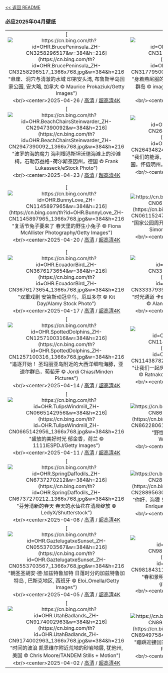 [<< 返回 README](../../README.md)
### 必应2025年04月壁纸
||||
|:---:|:---:|:---:|
|[![https://cn.bing.com/th?id=OHR.BrucePeninsula_ZH-CN3258296517&w=384&h=216](https://cn.bing.com/th?id=OHR.BrucePeninsula_ZH-CN3258296517_1366x768.jpg&w=384&h=216 "悬崖、洞穴与清澈的水域&#10;印第安头湾, 布鲁斯半岛国家公园, 安大略, 加拿大&#10;© Maurice Prokaziuk/Getty Images")](https://cn.bing.com/search?q=%e5%b8%83%e9%b2%81%e6%96%af%e5%8d%8a%e5%b2%9b%e5%9b%bd%e5%ae%b6%e5%85%ac%e5%9b%ad&form=hpcapt&mkt=zh-cn&filters=HpDate:"20250425_1600")<br/><center>2025-04-26 / [高清](https://cn.bing.com/th?id=OHR.BrucePeninsula_ZH-CN3258296517_1920x1200.jpg&w=1920&h=1200) / [超高清4K](https://cn.bing.com/th?id=OHR.BrucePeninsula_ZH-CN3258296517_UHD.jpg&w=3840&h=2160)<center/>|[![https://cn.bing.com/th?id=OHR.MagellanicPenguin_ZH-CN3177950090&w=384&h=216](https://cn.bing.com/th?id=OHR.MagellanicPenguin_ZH-CN3177950090_1366x768.jpg&w=384&h=216 "身着燕尾服的水手们&#10;麦哲伦企鹅, 志愿者角, 福克兰群岛&#10;© imageBROKER/Matthias Graben/Getty Images")](https://cn.bing.com/search?q=%e4%bc%81%e9%b9%85&form=hpcapt&mkt=zh-cn&filters=HpDate:"20250424_1600")<br/><center>2025-04-25 / [高清](https://cn.bing.com/th?id=OHR.MagellanicPenguin_ZH-CN3177950090_1920x1200.jpg&w=1920&h=1200) / [超高清4K](https://cn.bing.com/th?id=OHR.MagellanicPenguin_ZH-CN3177950090_UHD.jpg&w=3840&h=2160)<center/>|[![https://cn.bing.com/th?id=OHR.KenaiSpires_ZH-CN3045699778&w=384&h=216](https://cn.bing.com/th?id=OHR.KenaiSpires_ZH-CN3045699778_1366x768.jpg&w=384&h=216 "崎岖山峰与野性水域&#10;阿拉斯加基奈峡湾国家公园尖顶湾, 阿拉斯加州苏厄德, 美国&#10;© Wander Photography/Getty Images")](https://cn.bing.com/search?q=%e9%98%bf%e6%8b%89%e6%96%af%e5%8a%a0%e5%9f%ba%e5%a5%88%e5%b3%a1%e6%b9%be%e5%9b%bd%e5%ae%b6%e5%85%ac%e5%9b%ad&form=hpcapt&mkt=zh-cn&filters=HpDate:"20250423_1600")<br/><center>2025-04-24 / [高清](https://cn.bing.com/th?id=OHR.KenaiSpires_ZH-CN3045699778_1920x1200.jpg&w=1920&h=1200) / [超高清4K](https://cn.bing.com/th?id=OHR.KenaiSpires_ZH-CN3045699778_UHD.jpg&w=3840&h=2160)<center/>|
|[![https://cn.bing.com/th?id=OHR.BeachChairsSteinwarder_ZH-CN2947390092&w=384&h=216](https://cn.bing.com/th?id=OHR.BeachChairsSteinwarder_ZH-CN2947390092_1366x768.jpg&w=384&h=216 "波罗的海的魔力&#10;海利根港斯坦沃德海滩上的沙滩椅，石勒苏益格-荷尔斯泰因州，德国&#10;© Frank Lukasseck/eStock Photo")](https://cn.bing.com/search?q=%e6%b5%b7%e5%88%a9%e6%a0%b9%e6%b8%af%e6%96%af&form=hpcapt&mkt=zh-cn&filters=HpDate:"20250422_1600")<br/><center>2025-04-23 / [高清](https://cn.bing.com/th?id=OHR.BeachChairsSteinwarder_ZH-CN2947390092_1920x1200.jpg&w=1920&h=1200) / [超高清4K](https://cn.bing.com/th?id=OHR.BeachChairsSteinwarder_ZH-CN2947390092_UHD.jpg&w=3840&h=2160)<center/>|[![https://cn.bing.com/th?id=OHR.YellowstoneSpring_ZH-CN2643482467&w=384&h=216](https://cn.bing.com/th?id=OHR.YellowstoneSpring_ZH-CN2643482467_1366x768.jpg&w=384&h=216 "我们的能源，我们的星球&#10;大棱镜彩泉，黄石国家公园，怀俄明州，美国&#10;© Ajith Kumar/Getty Images")](https://cn.bing.com/search?q=%e4%b8%96%e7%95%8c%e5%9c%b0%e7%90%83%e6%97%a5&form=hpcapt&mkt=zh-cn&filters=HpDate:"20250421_1600")<br/><center>2025-04-22 / [高清](https://cn.bing.com/th?id=OHR.YellowstoneSpring_ZH-CN2643482467_1920x1200.jpg&w=1920&h=1200) / [超高清4K](https://cn.bing.com/th?id=OHR.YellowstoneSpring_ZH-CN2643482467_UHD.jpg&w=3840&h=2160)<center/>|[![https://cn.bing.com/th?id=OHR.JoshuaStars_ZH-CN1375098210&w=384&h=216](https://cn.bing.com/th?id=OHR.JoshuaStars_ZH-CN1375098210_1366x768.jpg&w=384&h=216 "银河的魔力之下&#10;银河下的约书亚树，加利福尼亚州，美国&#10;© Chao Zhang/Getty Images")](https://cn.bing.com/search?q=%e7%ba%a6%e4%b9%a6%e4%ba%9a%e6%a0%91&form=hpcapt&mkt=zh-cn&filters=HpDate:"20250420_1600")<br/><center>2025-04-21 / [高清](https://cn.bing.com/th?id=OHR.JoshuaStars_ZH-CN1375098210_1920x1200.jpg&w=1920&h=1200) / [超高清4K](https://cn.bing.com/th?id=OHR.JoshuaStars_ZH-CN1375098210_UHD.jpg&w=3840&h=2160)<center/>|
|[![https://cn.bing.com/th?id=OHR.BunnyLove_ZH-CN1145897965&w=384&h=216](https://cn.bing.com/th?id=OHR.BunnyLove_ZH-CN1145897965_1366x768.jpg&w=384&h=216 "复活节兔子要来了&#10;春天里的野生小兔子&#10;© Fiona McAllister Photography/Getty Images")](https://cn.bing.com/search?q=%e5%a4%8d%e6%b4%bb%e8%8a%82%e5%85%94%e5%ad%90&form=hpcapt&mkt=zh-cn&filters=HpDate:"20250419_1600")<br/><center>2025-04-20 / [高清](https://cn.bing.com/th?id=OHR.BunnyLove_ZH-CN1145897965_1920x1200.jpg&w=1920&h=1200) / [超高清4K](https://cn.bing.com/th?id=OHR.BunnyLove_ZH-CN1145897965_UHD.jpg&w=3840&h=2160)<center/>|[![https://cn.bing.com/th?id=OHR.ZionValley_ZH-CN0611524754&w=384&h=216](https://cn.bing.com/th?id=OHR.ZionValley_ZH-CN0611524754_1366x768.jpg&w=384&h=216 "国家公园周开始了&#10;锡安国家公园，犹他州，美国&#10;© Simon Dannhauer/Getty Images")](https://cn.bing.com/search?q=%e9%94%a1%e5%ae%89%e5%9b%bd%e5%ae%b6%e5%85%ac%e5%9b%ad&form=hpcapt&mkt=zh-cn&filters=HpDate:"20250418_1600")<br/><center>2025-04-19 / [高清](https://cn.bing.com/th?id=OHR.ZionValley_ZH-CN0611524754_1920x1200.jpg&w=1920&h=1200) / [超高清4K](https://cn.bing.com/th?id=OHR.ZionValley_ZH-CN0611524754_UHD.jpg&w=3840&h=2160)<center/>|[![https://cn.bing.com/th?id=OHR.GoremeTurkey_ZH-CN0255739302&w=384&h=216](https://cn.bing.com/th?id=OHR.GoremeTurkey_ZH-CN0255739302_1366x768.jpg&w=384&h=216 "纪念历史&#10;卡帕多西亚格雷梅国家公园上空的热气球，土耳其&#10;© Anton Petrus/Getty Images")](https://cn.bing.com/search?q=%e5%9b%bd%e9%99%85%e5%8f%a4%e8%bf%b9%e9%81%97%e5%9d%80%e6%97%a5&form=hpcapt&mkt=zh-cn&filters=HpDate:"20250417_1600")<br/><center>2025-04-18 / [高清](https://cn.bing.com/th?id=OHR.GoremeTurkey_ZH-CN0255739302_1920x1200.jpg&w=1920&h=1200) / [超高清4K](https://cn.bing.com/th?id=OHR.GoremeTurkey_ZH-CN0255739302_UHD.jpg&w=3840&h=2160)<center/>|
|[![https://cn.bing.com/th?id=OHR.EcuadorBird_ZH-CN3676173654&w=384&h=216](https://cn.bing.com/th?id=OHR.EcuadorBird_ZH-CN3676173654_1366x768.jpg&w=384&h=216 "双重戏剧&#10;安第斯动冠伞鸟，厄瓜多尔&#10;© Kit Day/Alamy Stock Photo")](https://cn.bing.com/search?q=%e5%ae%89%e7%ac%ac%e6%96%af%e5%8a%a8%e5%86%a0%e4%bc%9e%e9%b8%9f&form=hpcapt&mkt=zh-cn&filters=HpDate:"20250416_1600")<br/><center>2025-04-17 / [高清](https://cn.bing.com/th?id=OHR.EcuadorBird_ZH-CN3676173654_1920x1200.jpg&w=1920&h=1200) / [超高清4K](https://cn.bing.com/th?id=OHR.EcuadorBird_ZH-CN3676173654_UHD.jpg&w=3840&h=2160)<center/>|[![https://cn.bing.com/th?id=OHR.KachinaBridge_ZH-CN3333793502&w=384&h=216](https://cn.bing.com/th?id=OHR.KachinaBridge_ZH-CN3333793502_1366x768.jpg&w=384&h=216 "时光通道&#10;卡奇纳桥，天然桥国家区，犹他州，美国&#10;© Alan Majchrowicz/Getty Images")](https://cn.bing.com/search?q=%e5%a4%a9%e7%84%b6%e6%a1%a5%e5%9b%bd%e5%ae%b6%e5%8c%ba&form=hpcapt&mkt=zh-cn&filters=HpDate:"20250415_1600")<br/><center>2025-04-16 / [高清](https://cn.bing.com/th?id=OHR.KachinaBridge_ZH-CN3333793502_1920x1200.jpg&w=1920&h=1200) / [超高清4K](https://cn.bing.com/th?id=OHR.KachinaBridge_ZH-CN3333793502_UHD.jpg&w=3840&h=2160)<center/>|[![https://cn.bing.com/th?id=OHR.CerezoEnFlor_ZH-CN2951543796&w=384&h=216](https://cn.bing.com/th?id=OHR.CerezoEnFlor_ZH-CN2951543796_1366x768.jpg&w=384&h=216 "梦幻城堡！&#10;卡拉奥拉城堡，格拉纳达，西班牙&#10;© Ugo Mellone/eStock Photo")](https://cn.bing.com/search?q=%e6%a0%bc%e6%8b%89%e7%ba%b3%e8%be%be&form=hpcapt&mkt=zh-cn&filters=HpDate:"20250414_1600")<br/><center>2025-04-15 / [高清](https://cn.bing.com/th?id=OHR.CerezoEnFlor_ZH-CN2951543796_1920x1200.jpg&w=1920&h=1200) / [超高清4K](https://cn.bing.com/th?id=OHR.CerezoEnFlor_ZH-CN2951543796_UHD.jpg&w=3840&h=2160)<center/>|
|[![https://cn.bing.com/th?id=OHR.SpottedDolphins_ZH-CN1257100316&w=384&h=216](https://cn.bing.com/th?id=OHR.SpottedDolphins_ZH-CN1257100316_1366x768.jpg&w=384&h=216 "追逐开始！&#10;圣玛丽亚岛附近的大西洋细吻海豚，亚速尔群岛，葡萄牙&#10;© Jordi Chias/Minden Pictures")](https://cn.bing.com/search?q=%e5%a4%a7%e8%a5%bf%e6%b4%8b%e7%bb%86%e5%90%bb%e6%b5%b7%e8%b1%9a&form=hpcapt&mkt=zh-cn&filters=HpDate:"20250413_1600")<br/><center>2025-04-14 / [高清](https://cn.bing.com/th?id=OHR.SpottedDolphins_ZH-CN1257100316_1920x1200.jpg&w=1920&h=1200) / [超高清4K](https://cn.bing.com/th?id=OHR.SpottedDolphins_ZH-CN1257100316_UHD.jpg&w=3840&h=2160)<center/>|[![https://cn.bing.com/th?id=OHR.ThailandPagodas_ZH-CN1143878296&w=384&h=216](https://cn.bing.com/th?id=OHR.ThailandPagodas_ZH-CN1143878296_1366x768.jpg&w=384&h=216 "让我们一起庆祝宋干节！&#10;班克鲁特的唐赛寺，泰国&#10;© Ratnakorn Piyasirisorost/Getty Images")](https://cn.bing.com/search?q=%e6%b3%bc%e6%b0%b4%e8%8a%82&form=hpcapt&mkt=zh-cn&filters=HpDate:"20250412_1600")<br/><center>2025-04-13 / [高清](https://cn.bing.com/th?id=OHR.ThailandPagodas_ZH-CN1143878296_1920x1200.jpg&w=1920&h=1200) / [超高清4K](https://cn.bing.com/th?id=OHR.ThailandPagodas_ZH-CN1143878296_UHD.jpg&w=3840&h=2160)<center/>|[![https://cn.bing.com/th?id=OHR.SpaceFlight_ZH-CN0927394503&w=384&h=216](https://cn.bing.com/th?id=OHR.SpaceFlight_ZH-CN0927394503_1366x768.jpg&w=384&h=216 "改变世界的108分钟&#10;从国际空间站穹顶俯瞰南太平洋&#10;© NASA")](https://cn.bing.com/search?q=%e5%9b%bd%e9%99%85%e8%bd%bd%e4%ba%ba%e8%88%aa%e5%a4%a9%e6%97%a5&form=hpcapt&mkt=zh-cn&filters=HpDate:"20250411_1600")<br/><center>2025-04-12 / [高清](https://cn.bing.com/th?id=OHR.SpaceFlight_ZH-CN0927394503_1920x1200.jpg&w=1920&h=1200) / [超高清4K](https://cn.bing.com/th?id=OHR.SpaceFlight_ZH-CN0927394503_UHD.jpg&w=3840&h=2160)<center/>|
|[![https://cn.bing.com/th?id=OHR.TulipsWindmill_ZH-CN0665142956&w=384&h=216](https://cn.bing.com/th?id=OHR.TulipsWindmill_ZH-CN0665142956_1366x768.jpg&w=384&h=216 "盛放的美好时光&#10;郁金香，荷兰&#10;© 1111IESPDJ/Getty Images")](https://cn.bing.com/search?q=%e9%83%81%e9%87%91%e9%a6%99&form=hpcapt&mkt=zh-cn&filters=HpDate:"20250410_1600")<br/><center>2025-04-11 / [高清](https://cn.bing.com/th?id=OHR.TulipsWindmill_ZH-CN0665142956_1920x1200.jpg&w=1920&h=1200) / [超高清4K](https://cn.bing.com/th?id=OHR.TulipsWindmill_ZH-CN0665142956_UHD.jpg&w=3840&h=2160)<center/>|[![https://cn.bing.com/th?id=OHR.LittleFoxes_ZH-CN8622806156&w=384&h=216](https://cn.bing.com/th?id=OHR.LittleFoxes_ZH-CN8622806156_1366x768.jpg&w=384&h=216 "野性本能&#10;靠近巢穴的红狐幼崽&#10;© WildMedia/Shutterstock")](https://cn.bing.com/search?q=%e7%ba%a2%e7%8b%90%e5%b9%bc%e5%b4%bd&form=hpcapt&mkt=zh-cn&filters=HpDate:"20250409_1600")<br/><center>2025-04-10 / [高清](https://cn.bing.com/th?id=OHR.LittleFoxes_ZH-CN8622806156_1920x1200.jpg&w=1920&h=1200) / [超高清4K](https://cn.bing.com/th?id=OHR.LittleFoxes_ZH-CN8622806156_UHD.jpg&w=3840&h=2160)<center/>|[![https://cn.bing.com/th?id=OHR.BlueNaxos_ZH-CN7863097040&w=384&h=216](https://cn.bing.com/th?id=OHR.BlueNaxos_ZH-CN7863097040_1366x768.jpg&w=384&h=216 "在繁星闪耀之前&#10;纳克索斯岛的蓝色时刻，基克拉泽斯群岛，希腊&#10;© Sizun Eye/Getty Images")](https://cn.bing.com/search?q=%e5%b8%8c%e8%85%8a%e7%ba%b3%e5%85%8b%e7%b4%a2%e6%96%af%e5%b2%9b&form=hpcapt&mkt=zh-cn&filters=HpDate:"20250408_1600")<br/><center>2025-04-09 / [高清](https://cn.bing.com/th?id=OHR.BlueNaxos_ZH-CN7863097040_1920x1200.jpg&w=1920&h=1200) / [超高清4K](https://cn.bing.com/th?id=OHR.BlueNaxos_ZH-CN7863097040_UHD.jpg&w=3840&h=2160)<center/>|
|[![https://cn.bing.com/th?id=OHR.SpringDaffodils_ZH-CN6737270212&w=384&h=216](https://cn.bing.com/th?id=OHR.SpringDaffodils_ZH-CN6737270212_1366x768.jpg&w=384&h=216 "芬芳清新的春天&#10;春天的水仙花在清晨绽放&#10;© LedyX/Shutterstock")](https://cn.bing.com/search?q=%e6%b0%b4%e4%bb%99%e8%8a%b1&form=hpcapt&mkt=zh-cn&filters=HpDate:"20250407_1600")<br/><center>2025-04-08 / [高清](https://cn.bing.com/th?id=OHR.SpringDaffodils_ZH-CN6737270212_1920x1200.jpg&w=1920&h=1200) / [超高清4K](https://cn.bing.com/th?id=OHR.SpringDaffodils_ZH-CN6737270212_UHD.jpg&w=3840&h=2160)<center/>|[![https://cn.bing.com/th?id=OHR.BeaverDay_ZH-CN2889563041&w=384&h=216](https://cn.bing.com/th?id=OHR.BeaverDay_ZH-CN2889563041_1366x768.jpg&w=384&h=216 "你好，海狸！&#10;美洲海狸, Moran, 怀俄明州, 美国&#10;© Enrique Aguirre Aves/Getty Images")](https://cn.bing.com/search?q=%e5%9b%bd%e9%99%85%e6%b5%b7%e7%8b%b8%e6%97%a5&form=hpcapt&mkt=zh-cn&filters=HpDate:"20250406_1600")<br/><center>2025-04-07 / [高清](https://cn.bing.com/th?id=OHR.BeaverDay_ZH-CN2889563041_1920x1200.jpg&w=1920&h=1200) / [超高清4K](https://cn.bing.com/th?id=OHR.BeaverDay_ZH-CN2889563041_UHD.jpg&w=3840&h=2160)<center/>|[![https://cn.bing.com/th?id=OHR.ShardLondon2025_ZH-CN0722863055&w=384&h=216](https://cn.bing.com/th?id=OHR.ShardLondon2025_ZH-CN0722863055_1366x768.jpg&w=384&h=216 "伦敦最尖锐的地标&#10;碎片大厦，伦敦&#10;© Dennis Fischer Photography/Moment/Getty Images")](https://cn.bing.com/search?q=%e7%a2%8e%e7%89%87%e5%a4%a7%e5%8e%a6&form=hpcapt&mkt=zh-cn&filters=HpDate:"20250405_1600")<br/><center>2025-04-06 / [高清](https://cn.bing.com/th?id=OHR.ShardLondon2025_ZH-CN0722863055_1920x1200.jpg&w=1920&h=1200) / [超高清4K](https://cn.bing.com/th?id=OHR.ShardLondon2025_ZH-CN0722863055_UHD.jpg&w=3840&h=2160)<center/>|
|[![https://cn.bing.com/th?id=OHR.GaztelugatxeSunset_ZH-CN0553703567&w=384&h=216](https://cn.bing.com/th?id=OHR.GaztelugatxeSunset_ZH-CN0553703567_1366x768.jpg&w=384&h=216 "朝圣圣胡安·德·加兹特鲁加特&#10;日落时分的加兹特鲁加特岛 , 巴斯克地区, 西班牙&#10;© Eloi_Omella/Getty Images")](https://cn.bing.com/search?q=%e5%8a%a0%e5%85%b9%e7%89%b9%e9%b2%81%e5%8a%a0%e7%89%b9&form=hpcapt&mkt=zh-cn&filters=HpDate:"20250404_1600")<br/><center>2025-04-05 / [高清](https://cn.bing.com/th?id=OHR.GaztelugatxeSunset_ZH-CN0553703567_1920x1200.jpg&w=1920&h=1200) / [超高清4K](https://cn.bing.com/th?id=OHR.GaztelugatxeSunset_ZH-CN0553703567_UHD.jpg&w=3840&h=2160)<center/>|[![https://cn.bing.com/th?id=OHR.QingMingY25_ZH-CN9818431198&w=384&h=216](https://cn.bing.com/th?id=OHR.QingMingY25_ZH-CN9818431198_1366x768.jpg&w=384&h=216 "春和景明&#10;苏州古镇风景，江苏省，中国&#10;© gyn9038/Getty Images")](https://cn.bing.com/search?q=%e6%b8%85%e6%98%8e%e8%8a%82&form=hpcapt&mkt=zh-cn&filters=HpDate:"20250403_1600")<br/><center>2025-04-04 / [高清](https://cn.bing.com/th?id=OHR.QingMingY25_ZH-CN9818431198_1920x1200.jpg&w=1920&h=1200) / [超高清4K](https://cn.bing.com/th?id=OHR.QingMingY25_ZH-CN9818431198_UHD.jpg&w=3840&h=2160)<center/>|[![https://cn.bing.com/th?id=OHR.SaguaroRainbow_ZH-CN0139056375&w=384&h=216](https://cn.bing.com/th?id=OHR.SaguaroRainbow_ZH-CN0139056375_1366x768.jpg&w=384&h=216 "天空无极限&#10;沃森峰上空的彩虹, 巨人柱国家公园, 亚利桑那州, 美国&#10;© Frank Staub/Getty Images")](https://cn.bing.com/search?q=%e5%bd%a9%e8%99%b9&form=hpcapt&mkt=zh-cn&filters=HpDate:"20250402_1600")<br/><center>2025-04-03 / [高清](https://cn.bing.com/th?id=OHR.SaguaroRainbow_ZH-CN0139056375_1920x1200.jpg&w=1920&h=1200) / [超高清4K](https://cn.bing.com/th?id=OHR.SaguaroRainbow_ZH-CN0139056375_UHD.jpg&w=3840&h=2160)<center/>|
|[![https://cn.bing.com/th?id=OHR.UtahBadlands_ZH-CN9174002963&w=384&h=216](https://cn.bing.com/th?id=OHR.UtahBadlands_ZH-CN9174002963_1366x768.jpg&w=384&h=216 "时间的波浪&#10;凯恩维尔附近荒地的砂岩地层, 犹他州, 美国&#10;© Chris Moore/TANDEM Stills + Motion")](https://cn.bing.com/search?q=%e7%8a%b9%e4%bb%96%e5%b7%9e%e5%87%af%e6%81%a9%e7%bb%b4%e5%b0%94&form=hpcapt&mkt=zh-cn&filters=HpDate:"20250401_1600")<br/><center>2025-04-02 / [高清](https://cn.bing.com/th?id=OHR.UtahBadlands_ZH-CN9174002963_1920x1200.jpg&w=1920&h=1200) / [超高清4K](https://cn.bing.com/th?id=OHR.UtahBadlands_ZH-CN9174002963_UHD.jpg&w=3840&h=2160)<center/>|[![https://cn.bing.com/th?id=OHR.TicanFrog_ZH-CN8949758487&w=384&h=216](https://cn.bing.com/th?id=OHR.TicanFrog_ZH-CN8949758487_1366x768.jpg&w=384&h=216 "蹦跳迎接国家青蛙月&#10;树蛙, 哥斯达黎加&#10;© Ondrej Prosicky/Shutterstock")](https://cn.bing.com/search?q=%e8%bf%90%e6%b2%b3%e5%8c%ba%e6%a0%91%e8%9b%99&form=hpcapt&mkt=zh-cn&filters=HpDate:"20250331_1600")<br/><center>2025-04-01 / [高清](https://cn.bing.com/th?id=OHR.TicanFrog_ZH-CN8949758487_1920x1200.jpg&w=1920&h=1200) / [超高清4K](https://cn.bing.com/th?id=OHR.TicanFrog_ZH-CN8949758487_UHD.jpg&w=3840&h=2160)<center/>